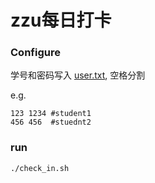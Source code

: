 # zzu每日打卡

### Configure

学号和密码写入 [user.txt](./user.txt), 空格分割

e.g.

```
123 1234 #student1
456 456  #stuednt2
```

### run

```bash
./check_in.sh
```
